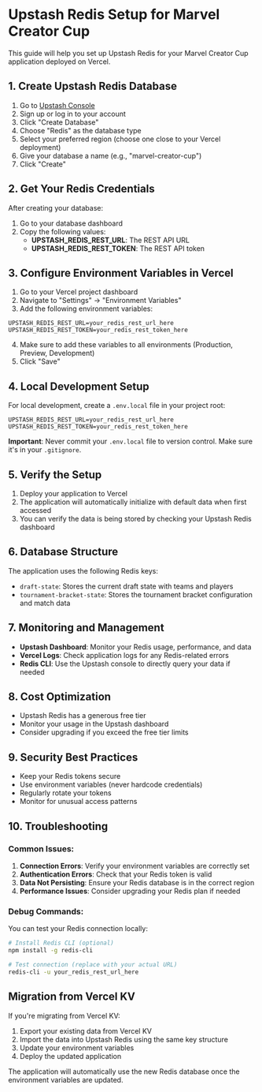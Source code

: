 # Upstash Redis Setup for Marvel Creator Cup

This guide will help you set up Upstash Redis for your Marvel Creator Cup application deployed on Vercel.

## 1. Create Upstash Redis Database

1. Go to [Upstash Console](https://console.upstash.com/)
2. Sign up or log in to your account
3. Click "Create Database"
4. Choose "Redis" as the database type
5. Select your preferred region (choose one close to your Vercel deployment)
6. Give your database a name (e.g., "marvel-creator-cup")
7. Click "Create"

## 2. Get Your Redis Credentials

After creating your database:

1. Go to your database dashboard
2. Copy the following values:
   - **UPSTASH_REDIS_REST_URL**: The REST API URL
   - **UPSTASH_REDIS_REST_TOKEN**: The REST API token

## 3. Configure Environment Variables in Vercel

1. Go to your Vercel project dashboard
2. Navigate to "Settings" → "Environment Variables"
3. Add the following environment variables:

```
UPSTASH_REDIS_REST_URL=your_redis_rest_url_here
UPSTASH_REDIS_REST_TOKEN=your_redis_rest_token_here
```

4. Make sure to add these variables to all environments (Production, Preview, Development)
5. Click "Save"

## 4. Local Development Setup

For local development, create a `.env.local` file in your project root:

```env
UPSTASH_REDIS_REST_URL=your_redis_rest_url_here
UPSTASH_REDIS_REST_TOKEN=your_redis_rest_token_here
```

**Important**: Never commit your `.env.local` file to version control. Make sure it's in your `.gitignore`.

## 5. Verify the Setup

1. Deploy your application to Vercel
2. The application will automatically initialize with default data when first accessed
3. You can verify the data is being stored by checking your Upstash Redis dashboard

## 6. Database Structure

The application uses the following Redis keys:

- `draft-state`: Stores the current draft state with teams and players
- `tournament-bracket-state`: Stores the tournament bracket configuration and match data

## 7. Monitoring and Management

- **Upstash Dashboard**: Monitor your Redis usage, performance, and data
- **Vercel Logs**: Check application logs for any Redis-related errors
- **Redis CLI**: Use the Upstash console to directly query your data if needed

## 8. Cost Optimization

- Upstash Redis has a generous free tier
- Monitor your usage in the Upstash dashboard
- Consider upgrading if you exceed the free tier limits

## 9. Security Best Practices

- Keep your Redis tokens secure
- Use environment variables (never hardcode credentials)
- Regularly rotate your tokens
- Monitor for unusual access patterns

## 10. Troubleshooting

### Common Issues:

1. **Connection Errors**: Verify your environment variables are correctly set
2. **Authentication Errors**: Check that your Redis token is valid
3. **Data Not Persisting**: Ensure your Redis database is in the correct region
4. **Performance Issues**: Consider upgrading your Redis plan if needed

### Debug Commands:

You can test your Redis connection locally:

```bash
# Install Redis CLI (optional)
npm install -g redis-cli

# Test connection (replace with your actual URL)
redis-cli -u your_redis_rest_url_here
```

## Migration from Vercel KV

If you're migrating from Vercel KV:

1. Export your existing data from Vercel KV
2. Import the data into Upstash Redis using the same key structure
3. Update your environment variables
4. Deploy the updated application

The application will automatically use the new Redis database once the environment variables are updated. 
